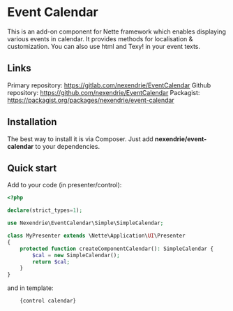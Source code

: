 Event Calendar
==============

This is an add-on component for Nette framework which enables displaying various events in calendar. It provides methods for localisation & customization. You can also use html and Texy! in your event texts.

Links
-----

Primary repository: https://gitlab.com/nexendrie/EventCalendar
Github repository: https://github.com/nexendrie/EventCalendar
Packagist: https://packagist.org/packages/nexendrie/event-calendar

Installation
------------
The best way to install it is via Composer. Just add **nexendrie/event-calendar** to your dependencies.

Quick start
-----------

Add to your code (in presenter/control):

```php
<?php

declare(strict_types=1);

use Nexendrie\EventCalendar\Simple\SimpleCalendar;

class MyPresenter extends \Nette\Application\UI\Presenter
{
    protected function createComponentCalendar(): SimpleCalendar {
        $cal = new SimpleCalendar();
        return $cal;
    }
} 
```

and in template:

```latte
    {control calendar}
```

